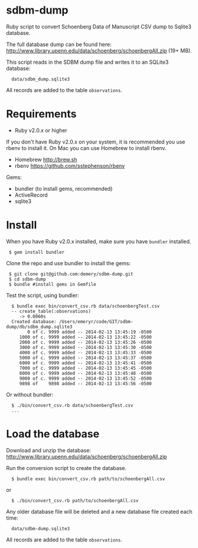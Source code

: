 sdbm-dump
=========

Ruby script to convert Schoenberg Data of Manuscript CSV dump to Sqlite3
database.

The full database dump can be found here:
<http://www.library.upenn.edu/data/schoenberg/schoenbergAll.zip> (19+ MB).

This script reads in the SDBM dump file and writes it to an SQLite3 database:

      data/sdbm_dump.sqlite3

All records are added to the table `observations`.

# Requirements

- Ruby v2.0.x or higher

If you don't have Ruby v2.0.x on your system, it is recommended you use rbenv
to install it. On Mac you can use Homebrew to install rbenv.

- Homebrew <http://brew.sh>
- rbenv <https://github.com/sstephenson/rbenv>

Gems: 

- bundler (to install gems, recommended)
- ActiveRecord
- sqlite3

# Install

When you have Ruby v2.0.x installed, make sure you have `bundler` installed.

     $ gem install bundler

Clone the repo and use bundler to install the gems:

     $ git clone git@github.com:demery/sdbm-dump.git
     $ cd sdbm-dump
     $ bundle #install gems in Gemfile


Test the script, using bundler:

      $ bundle exec bin/convert_csv.rb data/schoenbergTest.csv
      -- create_table(:observations)
         -> 0.0060s
      Created database: /Users/emeryr/code/GIT/sdbm-dump/db/sdbm_dump.sqlite3
            0 of c. 9999 added -- 2014-02-13 13:45:19 -0500
         1000 of c. 9999 added -- 2014-02-13 13:45:22 -0500
         2000 of c. 9999 added -- 2014-02-13 13:45:26 -0500
         3000 of c. 9999 added -- 2014-02-13 13:45:30 -0500
         4000 of c. 9999 added -- 2014-02-13 13:45:33 -0500
         5000 of c. 9999 added -- 2014-02-13 13:45:37 -0500
         6000 of c. 9999 added -- 2014-02-13 13:45:41 -0500
         7000 of c. 9999 added -- 2014-02-13 13:45:45 -0500
         8000 of c. 9999 added -- 2014-02-13 13:45:48 -0500
         9000 of c. 9999 added -- 2014-02-13 13:45:52 -0500
         9898 of    9898 added -- 2014-02-13 13:45:56 -0500

Or without bundler:

      $ ./bin/convert_csv.rb data/schoenbergTest.csv
      ...

# Load the database

Download and unzip the database:
<http://www.library.upenn.edu/data/schoenberg/schoenbergAll.zip>

Run the conversion script to create the database.

      $ bundle exec bin/convert_csv.rb path/to/schoenbergAll.csv

or

      $ ./bin/convert_csv.rb path/to/schoenbergAll.csv

Any older database file will be deleted and a new database file created each
time:

      data/sdbm-dump.sqlite3

All records are added to the table `observations`.